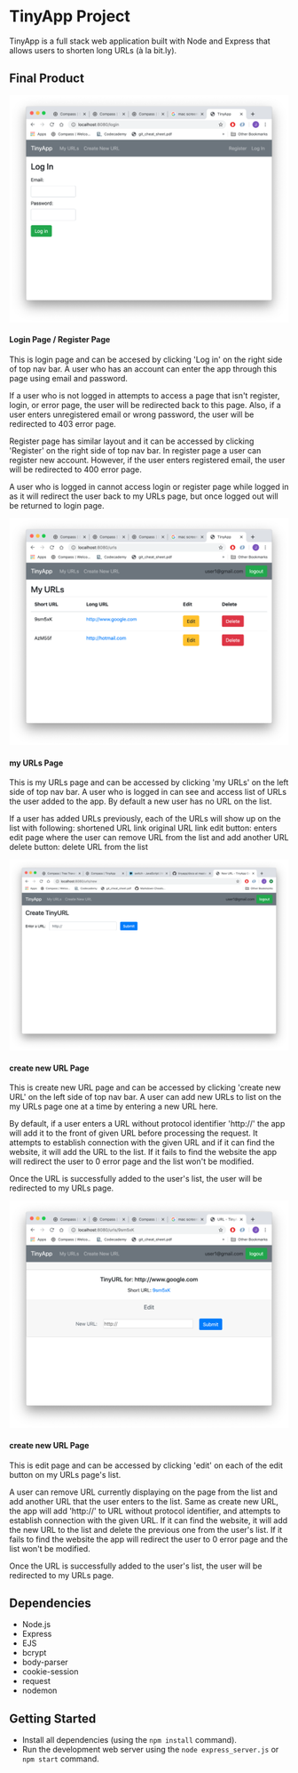 # TinyApp Project

TinyApp is a full stack web application built with Node and Express that allows users to shorten long URLs (à la bit.ly).

## Final Product

!["login page"](docs/login.png)
#### Login Page / Register Page
This is login page and can be accesed by clicking 'Log in' on the right side of top nav bar. A user who has an account can enter the app through this page using email and password.

If a user who is not logged in attempts to access a page that isn't register, login, or error page, the user will be redirected back to this page. Also, if a user enters unregistered email or wrong password, the user will be redirected to 403 error page.

Register page has similar layout and it can be accessed by clicking 'Register' on the right side of top nav bar. In register page a user can register new account. However, if the user enters registered email, the user will be redirected to 400 error page.

A user who is logged in cannot access login or register page while logged in as it will redirect the user back to my URLs page, but once logged out will be returned to login page.

!["my URLs page"](docs/urls_index.png)
#### my URLs Page
This is my URLs page and can be accessed by clicking 'my URLs' on the left side of top nav bar. A user who is logged in can see and access list of URLs the user added to the app. By default a new user has no URL on the list.

If a user has added URLs previously, each of the URLs will show up on the list with following:
shortened URL link
original URL link
edit button: enters edit page where the user can remove URL from the list and add another URL
delete button: delete URL from the list

!["create new URL"](docs/urls_new.png)
#### create new URL Page
This is create new URL page and can be accessed by clicking 'create new URL' on the left side of top nav bar. A user can add new URLs to list on the my URLs page one at a time by entering a new URL here.

By default, if a user enters a URL without protocol identifier 'http://' the app will add it to the front of given URL before processing the request. It attempts to establish connection with the given URL and if it can find the website, it will add the URL to the list. If it fails to find the website the app will redirect the user to 0 error page and the list won't be modified.

Once the URL is successfully added to the user's list, the user will be redirected to my URLs page.

!["edit page"](docs/urls_show.png)
#### create new URL Page
This is edit page and can be accessed by clicking 'edit' on each of the edit button on my URLs page's list.

A user can remove URL currently displaying on the page from the list and add another URL that the user enters to the list. Same as create new URL, the app will add 'http://' to URL without protocol identifier, and attempts to establish connection with the given URL. If it can find the website, it will add the new URL to the list and delete the previous one from the user's list. If it fails to find the website the app will redirect the user to 0 error page and the list won't be modified.

Once the URL is successfully added to the user's list, the user will be redirected to my URLs page.

## Dependencies

- Node.js
- Express
- EJS
- bcrypt
- body-parser
- cookie-session
- request
- nodemon

## Getting Started

- Install all dependencies (using the `npm install` command).
- Run the development web server using the `node express_server.js` or `npm start` command.